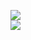 [![](https://img.shields.io/badge/Made%20With-Github%20Spray-lightgrey.svg?style=for-the-badge&logo=github)](https://github.com/Annihil/github-spray#26813)  
[![](https://i.imgur.com/2DrTn0Z.gif)](https://github.com/Annihil/github-spray)